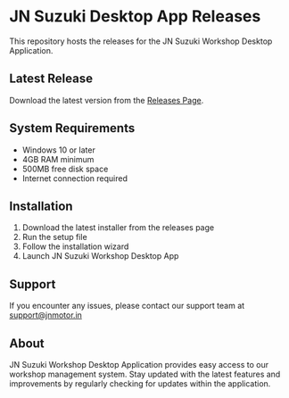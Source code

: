 # JN Suzuki Desktop App Releases

This repository hosts the releases for the JN Suzuki Workshop Desktop Application.

## Latest Release
Download the latest version from the [Releases Page](https://github.com/Adam5647/jnsuzuki-desktop-releases/releases/latest).

## System Requirements
- Windows 10 or later
- 4GB RAM minimum
- 500MB free disk space
- Internet connection required

## Installation
1. Download the latest installer from the releases page
2. Run the setup file
3. Follow the installation wizard
4. Launch JN Suzuki Workshop Desktop App

## Support
If you encounter any issues, please contact our support team at support@jnmotor.in

## About
JN Suzuki Workshop Desktop Application provides easy access to our workshop management system. Stay updated with the latest features and improvements by regularly checking for updates within the application.
